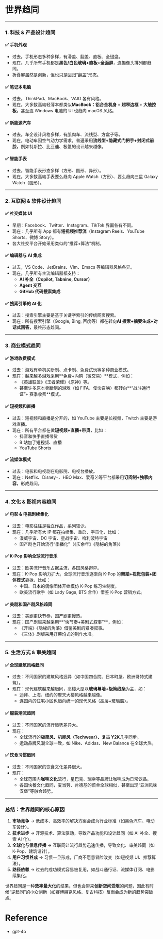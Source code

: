 # 世界趋同

---

### **1. 科技 & 产品设计趋同**
#### ✅ **手机外观**
- 过去，手机形态多种多样，有滑盖、翻盖、直板、全键盘。
- 现在，几乎所有手机都是**黑色/白色玻璃+直板+全面屏**，连摄像头排列都趋同。
- 折叠屏虽然是创新，但也只是回归“翻盖”形态。

#### ✅ **笔记本电脑**
- 过去，ThinkPad、MacBook、VAIO 各有风格。
- 现在，大多数高端轻薄本都类似**MacBook：铝合金机身 + 超窄边框 + 大触控板**，甚至连 Windows 电脑的 UI 也趋向 macOS 风格。

#### ✅ **新能源汽车**
- 过去，车企设计风格多样，有肌肉车、流线型、方盒子等。
- 现在，电动车因空气动力学需求，普遍采用**流线型+隐藏式门把手+封闭式前脸**，例如特斯拉、比亚迪、极氪的设计越来越像。

#### ✅ **智能手表**
- 过去，智能手表形态多样（方形、圆形、异形）。
- 现在，大多数高端手表要么趋向 Apple Watch（方形）、要么趋向三星 Galaxy Watch（圆形）。

---

### **2. 互联网 & 软件设计趋同**
#### ✅ **社交媒体 UI**
- 早期：Facebook、Twitter、Instagram、TikTok 界面各有不同。
- 现在：几乎所有 App 都有**短视频推荐流**（Instagram Reels、YouTube Shorts、微博 Story）。
- 各大社交平台开始采用类似的“推荐+算法”机制。

#### ✅ **编辑器与 AI 集成**
- 过去，VS Code、JetBrains、Vim、Emacs 等编辑器风格各异。
- 现在，几乎所有主流编辑器都支持：
  - **AI 补全（Copilot, Tabnine, Cursor）**
  - **Agent 交互**
  - **GitHub 代码搜索集成**

#### ✅ **搜索引擎的 AI 化**
- 过去：搜索引擎主要是基于关键字索引的传统网页搜索。
- 现在：所有搜索引擎（Google, Bing, 百度等）都在转向**AI 搜索+摘要生成+对话式回答**，最终形态趋同。

---

### **3. 商业模式趋同**
#### ✅ **游戏收费模式**
- 过去：游戏有单机买断制、点卡制、免费试玩等多种商业模式。
- 现在：越来越多游戏采用**免费+内购（微交易）**模式，例如：
  - 《英雄联盟》《王者荣耀》《原神》等。
  - 甚至许多原本卖断制的游戏（如 FIFA、使命召唤）都转向**“战斗通行证”+ 赛季收费**模式。

#### ✅ **短视频和直播**
- 过去：短视频和直播是分开的，如 YouTube 主要是长视频，Twitch 主要是游戏直播。
- 现在：所有平台都在做**短视频+直播+带货**，比如：
  - 抖音和快手直播带货
  - B 站加了短视频、直播
  - YouTube Shorts

#### ✅ **流媒体模式**
- 过去：电影和电视剧在电影院、电视台播放。
- 现在：Netflix、Disney+、HBO Max、爱奇艺等平台都采用**订阅制+独家内容**，形成趋同。

---

### **4. 文化 & 影视内容趋同**
#### ✅ **电影 & 电视剧续集化**
- 过去：电影往往是独立作品，系列较少。
- 现在：几乎所有大 IP 都在拍续集、重启、宇宙化，比如：
  - 漫威宇宙、DC 宇宙、星战宇宙、哈利波特宇宙
  - 国产剧也开始流行“季播化”（《庆余年》《隐秘的角落》）

#### ✅ **K-Pop 影响全球流行音乐**
- 过去：欧美流行音乐占据主流，各国风格迥异。
- 现在：K-Pop 影响力扩大，全球流行音乐逐渐向 K-Pop 的**舞蹈+视觉包装+团体模式**靠拢，比如：
  - 中国、日本的偶像团体开始模仿 K-Pop 练习生制度。
  - 欧美流行歌手（如 Lady Gaga, BTS 合作）借鉴 K-Pop 营销方式。

#### ✅ **美剧和国产剧风格趋同**
- 过去：美剧更快节奏，国产剧更慢热。
- 现在：国产剧越来越采用**“快节奏+美剧式叙事”**，例如：
  - 《开端》《隐秘的角落》借鉴美剧的紧凑叙事。
  - 《三体》剧版采用好莱坞式的制作水准。

---

### **5. 生活方式 & 审美趋同**
#### ✅ **全球建筑风格趋同**
- 过去：不同国家的建筑风格迥异（如中国四合院、日本町屋、欧洲哥特式建筑）。
- 现在：现代建筑越来越趋同，高楼大厦以**玻璃幕墙+极简线条**为主，如：
  - 迪拜、上海、纽约的摩天大楼风格越来越像。
  - 连国内的住宅小区也趋向统一的现代风格（高层+玻璃窗）。

#### ✅ **服装潮流趋同**
- 过去：不同国家的流行趋势差异大。
- 现在：
  - 全球流行的**极简风、机能风（Techwear）、复古 Y2K**几乎同步。
  - 运动品牌风潮全球一致，如 Nike、Adidas、New Balance 在全球大热。

#### ✅ **饮食习惯趋同**
- 过去：不同国家的饮食文化差异很大。
- 现在：
  - 全球范围内**咖啡文化**流行，星巴克、瑞幸等品牌让咖啡成为日常饮品。
  - 各国快餐文化趋同，麦当劳、肯德基的菜单全球相似，甚至出现“亚洲风味汉堡”等融合趋势。

---

### **总结：世界趋同的核心原因**
1. **市场竞争** → 低成本、高效率的解决方案会成为行业标准（如黑色汽车、电动车设计）。
2. **技术进步** → 开源技术、算法驱动，导致产品功能和设计趋同（如 AI 补全、搜索 AI 化）。
3. **全球化与信息传播** → 互联网让流行趋势迅速传播，导致文化、审美趋同（如 K-Pop、建筑设计）。
4. **用户习惯养成** → 习惯一旦形成，厂商不愿意冒险改变（如短视频 UI、推荐算法）。
5. **路径依赖** → 过去的成功模式容易被复用，如战斗通行证、流媒体订阅、电影续集化。

世界趋同是一种**效率最大化**的结果，但也会带来**创新空间受限**的问题，因此有时候“逆趋同”的小众创新（如赛博朋克风格、复古科技）反而会成为新的趋势突破点。


# Reference
- gpt-4o